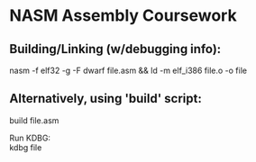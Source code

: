 # NASM Assembly Coursework

## Building/Linking (w/debugging info):
  
nasm -f elf32 -g -F dwarf file.asm && ld -m elf_i386 file.o -o file

## Alternatively, using 'build' script:

build file.asm  

Run KDBG:  
kdbg file
